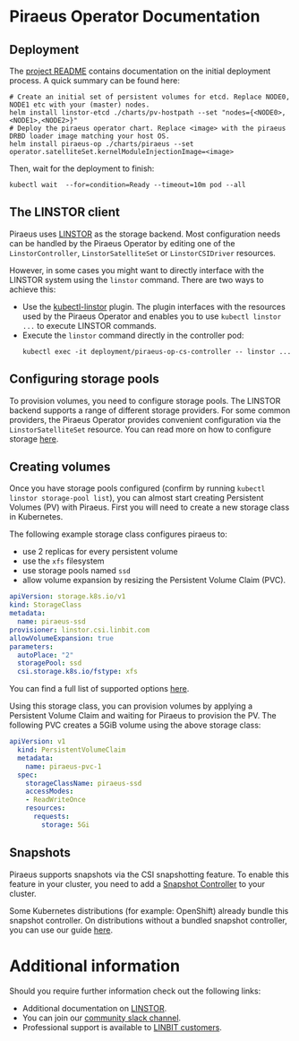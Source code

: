 # Piraeus Operator Documentation

## Deployment

The [project README](../README.md) contains documentation on the initial deployment
process. A quick summary can be found here:

```
# Create an initial set of persistent volumes for etcd. Replace NODE0, NODE1 etc with your (master) nodes.
helm install linstor-etcd ./charts/pv-hostpath --set "nodes={<NODE0>,<NODE1>,<NODE2>}"
# Deploy the piraeus operator chart. Replace <image> with the piraeus DRBD loader image matching your host OS.
helm install piraeus-op ./charts/piraeus --set operator.satelliteSet.kernelModuleInjectionImage=<image>
```

Then, wait for the deployment to finish:

```
kubectl wait  --for=condition=Ready --timeout=10m pod --all
```

## The LINSTOR client

Piraeus uses [LINSTOR](https://github.com/linbit/linstor-server) as the storage backend. Most
configuration needs can be handled by the Piraeus Operator by editing one of the
`LinstorController`, `LinstorSatelliteSet` or `LinstorCSIDriver` resources.

However, in some cases you might want to directly interface with the LINSTOR system using the `linstor` command.
There are two ways to achieve this:

* Use the [kubectl-linstor](https://github.com/piraeusdatastore/kubectl-linstor) plugin. The plugin interfaces
  with the resources used by the Piraeus Operator and enables you to use `kubectl linstor ...` to execute LINSTOR
  commands.
* Execute the `linstor` command directly in the controller pod:
  ```
  kubectl exec -it deployment/piraeus-op-cs-controller -- linstor ...
  ```

## Configuring storage pools

To provision volumes, you need to configure storage pools. The LINSTOR backend supports
a range of different storage providers. For some common providers, the Piraeus Operator
provides convenient configuration via the `LinstorSatelliteSet` resource. You can read more
on how to configure storage [here](./storage.md).

## Creating volumes

Once you have storage pools configured (confirm by running `kubectl linstor storage-pool list`), you
can almost start creating Persistent Volumes (PV) with Piraeus. First you will need to create
a new storage class in Kubernetes.

The following example storage class configures piraeus to:
* use 2 replicas for every persistent volume
* use the `xfs` filesystem
* use storage pools named `ssd`
* allow volume expansion by resizing the Persistent Volume Claim (PVC).
```yaml
apiVersion: storage.k8s.io/v1
kind: StorageClass
metadata:
  name: piraeus-ssd
provisioner: linstor.csi.linbit.com
allowVolumeExpansion: true
parameters:
  autoPlace: "2"
  storagePool: ssd
  csi.storage.k8s.io/fstype: xfs
```

You can find a full list of supported options [here](https://linbit.com/drbd-user-guide/linstor-guide-1_0-en/#s-kubernetes-sc-parameters).

Using this storage class, you can provision volumes by applying a Persistent Volume Claim and waiting
for Piraeus to provision the PV. The following PVC creates a 5GiB volume using the above storage class:

```yaml
apiVersion: v1
  kind: PersistentVolumeClaim
  metadata:
    name: piraeus-pvc-1
  spec:
    storageClassName: piraeus-ssd
    accessModes:
    - ReadWriteOnce
    resources:
      requests:
        storage: 5Gi
```

## Snapshots

Piraeus supports snapshots via the CSI snapshotting feature. To enable this feature in your
cluster, you need to add a [Snapshot Controller](https://github.com/kubernetes-csi/external-snapshotter/) to your cluster.

Some Kubernetes distributions (for example: OpenShift) already bundle this snapshot controller. On distributions
without a bundled snapshot controller, you can use our guide [here](./optional-components.md#snapshot-support-components).

# Additional information

Should you require further information check out the following links:

* Additional documentation on [LINSTOR](https://linbit.com/drbd-user-guide/linstor-guide-1_0-en/#s-kubernetes-basic-configuration-and-deployment).
* You can join our [community slack channel](https://piraeus-datastore.slack.com/join/shared_invite/enQtOTM4OTk3MDcxMTIzLTM4YTdiMWI2YWZmMTYzYTg4YjQ0MjMxM2MxZDliZmEwNDA0MjBhMjIxY2UwYmY5YWU0NDBhNzFiNDFiN2JkM2Q).
* Professional support is available to [LINBIT customers](https://linbit.com/kubernetes).

